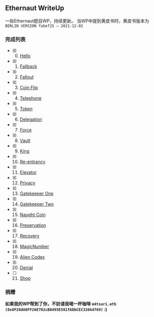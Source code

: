 ## Ethernaut WriteUp

一些Ethernaut题目WP，持续更新。
当WP中提到黄皮书时，黄皮书版本为`BERLIN VERSION fabef25 – 2021-12-02`

### 完成列表

- [x] 0. [Hello](./0-hello)
- [x] 1. [Fallback](./1-fallback)
- [x] 2. [Fallout](./2-fallout)
- [x] 3. [Coin Flip](./3-coin-flip)
- [x] 4. [Telephone](./4-telephone)
- [x] 5. [Token](./5-token)
- [x] 6. [Delegation](./6-delegation)
- [x] 7. [Force](./7-force)
- [x] 8. [Vault](./8-vault)
- [x] 9. [King](./9-king)
- [x] 10. [Re-entrancy](./10-Re-entrancy)
- [x] 11. [Elevator](./11-elevator)
- [x] 12. [Privacy](./12-privacy)
- [x] 13. [Gatekeeper One](./13-gatekeeper1)
- [x] 14. [Gatekeeper Two](./14-gatekeeper2)
- [x] 15. [Naught Coin](./15-naught-coin)
- [x] 16. [Preservation](./16-preservation)
- [x] 17. [Recovery](./17-recovery)
- [x] 18. [MagicNumber](./18-magicnumber)
- [x] 19. [Alien Codex](./19-aliencodex)
- [x] 20. [Denial](./20-denial)
- [ ] 21. [Shop](./21-shop)

### 捐赠

**如果我的WP帮到了你，不妨请我喝一杯咖啡 `m4tsuri.eth (0x8F28dA6FF26E782cB0495E581fADbCEC320A4769)` :)**
